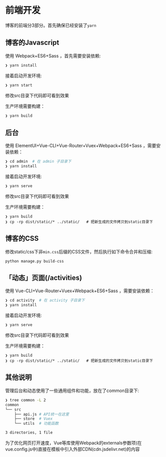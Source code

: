 # 前端开发

博客的前端分3部分。首先确保已经安装了`yarn`

## 博客的Javascript

使用 Webpack+ES6+Sass ，首先需要安装依赖:

```bash
❯ yarn install
```

接着启动开发环境:

```bash
❯ yarn start
```

修改src目录下代码即可看到效果

生产环境需要构建：

```bash
❯ yarn build
```

## 后台

使用 ElementUI+Vue-CLI+Vue-Router+Vuex+Webpack+ES6+Sass ，需要安装依赖：

```bash
❯ cd admin  # 在 admin 子目录下
❯ yarn install
```

接着启动开发环境:

```bash
❯ yarn serve
```

修改src目录下代码即可看到效果

生产环境需要构建：

```
❯ yarn build
❯ cp -rp dist/static/* ../static/   # 把新生成的文件拷贝到static目录下
```

## 博客的CSS

修改static/css下非`min.css`后缀的CSS文件，然后执行如下命令合并和压缩:

```
python manage.py build-css
```

## 「动态」页面(/activities)

使用 Vue-CLI+Vue-Router+Vuex+Webpack+ES6+Sass ，需要安装依赖：

```bash
❯ cd activity  # 在 activity 子目录下
❯ yarn install
```

接着启动开发环境:

```bash
❯ yarn serve
```

修改src目录下代码即可看到效果

生产环境需要构建：

```
❯ yarn build
❯ cp -rp dist/static/* ../static/   # 把新生成的文件拷贝到static目录下
```

## 其他说明

管理后台和动态使用了一些通用组件和功能，放在了common目录下:

```bash
❯ tree common -L 2
common
└── src
    ├── api.js # API统一在这里
    ├── store  # Vuex
    └── utils  # 功能函数

3 directories, 1 file
```

为了优化网页打开速度，Vue等库使用Webpack的externals参数项(在vue.config.js中)直接在模板中引入外部CDN(cdn.jsdelivr.net)的内容
